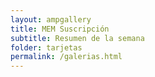 ```yaml
---
layout: ampgallery
title: MEM Suscripción
subtitle: Resumen de la semana
folder: tarjetas
permalink: /galerias.html
---
```

